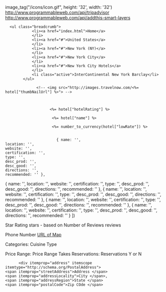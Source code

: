 image_tag("/icons/icon.gif", height: '32', width: '32')
http://www.programmableweb.com/api/tripadvisor
http://www.programmableweb.com/api/addthis-smart-layers

      <ul class="breadcrumb">
                <li><a href="index.html">Home</a>
                </li>
                <li><a href="#">United States</a>
                </li>
                <li><a href="#">New York (NY)</a>
                </li>
                <li><a href="#">New York City</a>
                </li>
                <li><a href="#">New York City Hotels</a>
                </li>
                <li class="active">InterContinental New York Barclay</li>
            </ul>

                  <!-- <img src="http://images.travelnow.com/<%= hotel["thumbNailUrl"] %>"> -->

                      

                        <%= hotel["hotelRating"] %>

                         <%= hotel["name"] %>

                         <%= number_to_currency(hotel["lowRate"]) %>


                           { name: '',
    location: '',
    website: '',
    certification: '',
    type: '',
    desc_prod: '',
    desc_good: '',
    directions: '',
    recommended: '' },
  { name: '',
    location: '',
    website: '',
    certification: '',
    type: '',
    desc_prod: '',
    desc_good: '',
    directions: '',
    recommended: '' },
  { name: '',
    location: '',
    website: '',
    certification: '',
    type: '',
    desc_prod: '',
    desc_good: '',
    directions: '',
    recommended: '' },
  { name: '',
    location: '',
    website: '',
    certification: '',
    type: '',
    desc_prod: '',
    desc_good: '',
    directions: '',
    recommended: '' },
  { name: '',
    location: '',
    website: '',
    certification: '',
    type: '',
    desc_prod: '',
    desc_good: '',
    directions: '',
    recommended: '' }
])



   <div itemprop="aggregateRating" itemscope itemtype="http://schema.org/AggregateRating">
     <span itemprop="ratingValue">Star Rating </span> stars - 
     based on <span itemprop="reviewCount">Number of Reviews</span> reviews
   </div>


   <span itemprop="telephone">Phone Number</span>
   <a href="https://www.google.com/maps/place/Hilton+San+Francisco+Financial+District/@37.793672,-122.396319,15z/data=!4m2!3m1!1s0x0000000000000000:0xa49802f84f7ddb35" itemprop="maps">URL of Map</a> 

   Categories:    <span itemprop="servesCuisine">
   Cuisine Type   </span>

   Price Range: <span itemprop="priceRange">Price Range</span>
   Takes Reservations: Reservations Y or N
  </div>
         

          <div itemprop="address" itemscope itemtype="http://schema.org/PostalAddress">
    <span itemprop="streetAddress">Address </span>
    <span itemprop="addressLocality">City </span>,
    <span itemprop="addressRegion">State </span>
    <span itemprop="postalCode">Zip COde </span>
 </div>

